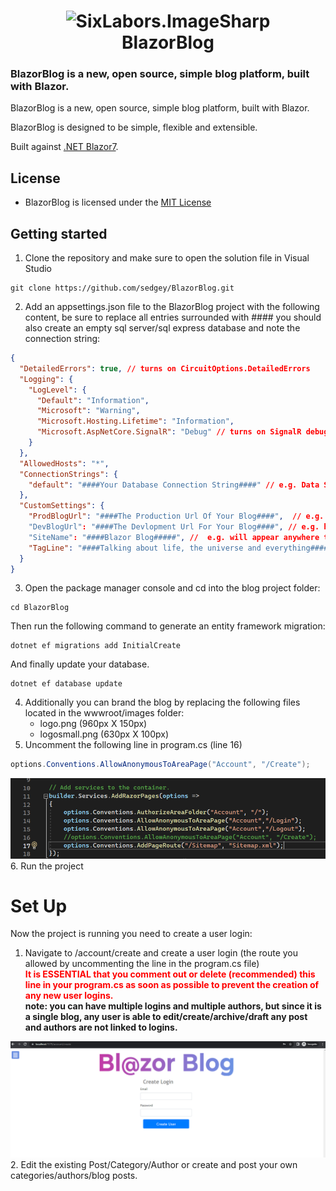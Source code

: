 <h1 align="center">

<img src="https://github.com/sedgey/BlazorBlog/blob/master/BlazorBlog/wwwroot/Images/logosmall.png?sanitize=true" alt="SixLabors.ImageSharp"/>
<br/>
BlazorBlog
</h1>

### **BlazorBlog** is a new, open source, simple blog platform, built with Blazor. 

BlazorBlog is a new, open source, simple blog platform, built with Blazor.

BlazorBlog is designed to be simple, flexible and extensible.

Built against [.NET Blazor7](https://learn.microsoft.com/en-us/aspnet/core/blazor/?view=aspnetcore-7.0).


## License
  
- BlazorBlog is licensed under the [MIT License](https://github.com/sedgey/BlazorBlog/blob/master/LICENSE.txt)

## Getting started

1. Clone the repository and make sure to open the solution file in Visual Studio
```
git clone https://github.com/sedgey/BlazorBlog.git
```
2. Add an appsettings.json file to the BlazorBlog project with the following content, be sure to replace all entries surrounded with #### 
you should also create an empty sql server/sql express database and note the connection string:
```JSON with comments
{
  "DetailedErrors": true, // turns on CircuitOptions.DetailedErrors
  "Logging": {
    "LogLevel": {
      "Default": "Information",
      "Microsoft": "Warning",
      "Microsoft.Hosting.Lifetime": "Information",
      "Microsoft.AspNetCore.SignalR": "Debug" // turns on SignalR debugging
    }
  },
  "AllowedHosts": "*",
  "ConnectionStrings": {
    "default": "####Your Database Connection String####" // e.g. Data Source=YourComputer\\SQLEXPRESS;Integrated Security=True;Database=BlazorBlog;Trust Server Certificate=true;
  },
  "CustomSettings": {
    "ProdBlogUrl": "####The Production Url Of Your Blog####",  // e.g. https://blog.yoursite.com (no trailing / required)
    "DevBlogUrl": "####The Devlopment Url For Your Blog####", // e.g. https://localhost:58945
    "SiteName": "####Blazor Blog#####", //  e.g. will appear anywhere the blog name is used on the site, for example on the privacy page or in the meta tags in the header and page titles etc
    "TagLine": "####Talking about life, the universe and everything####" // will appear in the meta tags in the header
  }
}
```
3. Open the package manager console and cd into the blog project folder:
```
cd BlazorBlog
```
 Then run the following command to generate an entity framework migration: 
 ```
 dotnet ef migrations add InitialCreate
 ```
 And finally update your database.
 ```
 dotnet ef database update
 ```
 4. Additionally you can brand the blog by replacing the following files located in the wwwroot/images folder:
    - logo.png (960px X 150px)
    - logosmall.png (630px X 100px)
 5. Uncomment the following line in program.cs (line 16)
 ```C#
 options.Conventions.AllowAnonymousToAreaPage("Account", "/Create");
 ```
 <img src="programcs.png"/>
 6. Run the project

 # Set Up
 Now the project is running you need to create a user login:
 1. Navigate to /account/create and create a user login (the route you allowed by uncommenting the line in the program.cs file)\
 __<span style="color: red">It is ESSENTIAL that you comment out or delete (recommended) this line in your program.cs as soon as possible to prevent the creation of any new user logins.</span>__\
 **note: you can have multiple logins and multiple authors, but since it is a single blog, any user is able to edit/create/archive/draft any post and authors are not linked to logins.** 
 <img src="createaccount.png"/>
 2. Edit the existing Post/Category/Author or create and post your own categories/authors/blog posts. 